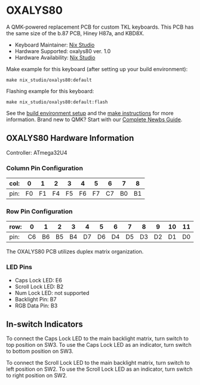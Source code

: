 # OXALYS80

A QMK-powered replacement PCB for custom TKL keyboards. This PCB has the same size of the b.87 PCB, Hiney H87a, and KBD8X.

* Keyboard Maintainer: [Nix Studio](https://github.com/Nix-Studio)
* Hardware Supported: oxalys80 ver. 1.0
* Hardware Availability: [Nix Studio](https://www.instagram.com/nix.studio/)

Make example for this keyboard (after setting up your build environment):

    make nix_studio/oxalys80:default

Flashing example for this keyboard:

    make nix_studio/oxalys80:default:flash

See the [build environment setup](https://docs.qmk.fm/#/getting_started_build_tools) and the [make instructions](https://docs.qmk.fm/#/getting_started_make_guide) for more information. Brand new to QMK? Start with our [Complete Newbs Guide](https://docs.qmk.fm/#/newbs).

## OXALYS80 Hardware Information

Controller: ATmega32U4

### Column Pin Configuration

| col: | 0  | 1  | 2  | 3  | 4  | 5  | 6  | 7  | 8  |
|------|----|----|----|----|----|----|----|----|----|
| pin: | F0 | F1 | F4 | F5 | F6 | F7 | C7 | B0 | B1 |

### Row Pin Configuration

| row: | 0  | 1  | 2  | 3  | 4  | 5  | 6  | 7  | 8  | 9  | 10 | 11 |
|------|----|----|----|----|----|----|----|----|----|----|----|----|
| pin: | C6 | B6 | B5 | B4 | D7 | D6 | D4 | D5 | D3 | D2 | D1 | D0 |

The OXALYS80 PCB utilizes duplex matrix organization.

### LED Pins

* Caps Lock LED: E6
* Scroll Lock LED: B2
* Num Lock LED: not supported
* Backlight Pin: B7
* RGB Data Pin: B3

## In-switch Indicators

To connect the Caps Lock LED to the main backlight matrix, turn switch to top position on SW3. To use the Caps Lock LED as an indicator, turn switch to bottom position on SW3.

To connect the Scroll Lock LED to the main backlight matrix, turn switch to left position on SW2. To use the Scroll Lock LED as an indicator, turn switch to right position on SW2.
